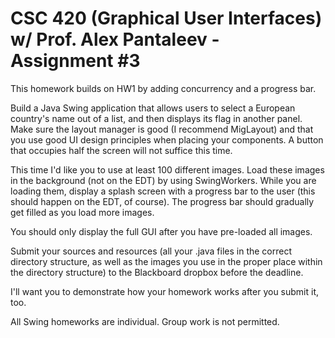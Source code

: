 # CSC 420 (Graphical User Interfaces) w/ Prof. Alex Pantaleev - Assignment #3
This homework builds on HW1 by adding concurrency and a progress bar.

Build a Java Swing application that allows users to select a European country's name out of a list, and then displays its flag in another panel. Make sure the layout manager is good (I recommend MigLayout) and that you use good UI design principles when placing your components. A button that occupies half the screen will not suffice this time.

This time I'd like you to use at least 100 different images. Load these images in the background (not on the EDT) by using SwingWorkers. While you are loading them, display a splash screen with a progress bar to the user (this should happen on the EDT, of course). The progress bar should gradually get filled as you load more images.

You should only display the full GUI after you have pre-loaded all images.

Submit your sources and resources (all your .java files in the correct directory structure, as well as the images you use in the proper place within the directory structure) to the Blackboard dropbox before the deadline.

I'll want you to demonstrate how your homework works after you submit it, too.

All Swing homeworks are individual. Group work is not permitted.
